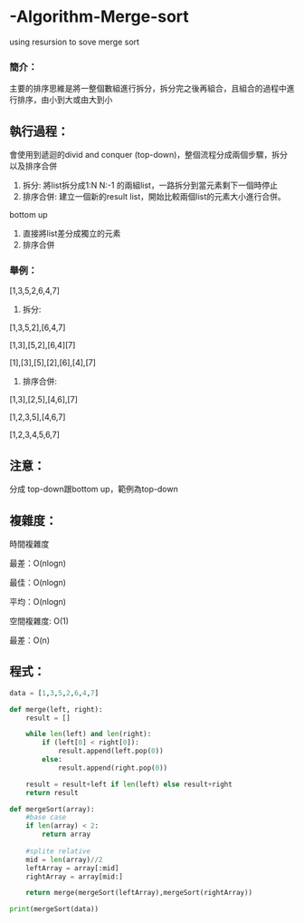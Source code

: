 # -Algorithm-Merge-sort
using resursion to sove merge sort

### 簡介：

主要的排序思維是將一整個數組進行拆分，拆分完之後再組合，且組合的過程中進行排序，由小到大或由大到小

## 執行過程：

會使用到遞迴的divid and conquer (top-down)，整個流程分成兩個步驟，拆分以及排序合併

1. 拆分: 將list拆分成1:N N:-1 的兩組list，一路拆分到當元素剩下一個時停止
2. 排序合併: 建立一個新的result list，開始比較兩個list的元素大小進行合併。

bottom up 

1. 直接將list差分成獨立的元素
2. 排序合併

### 舉例：

[1,3,5,2,6,4,7]

1. 拆分:

[1,3,5,2],[6,4,7]

[1,3],[5,2],[6,4][7]

[1],[3],[5],[2],[6],[4],[7]

1. 排序合併:

[1,3],[2,5],[4,6],[7]

[1,2,3,5],[4,6,7]

[1,2,3,4,5,6,7]

## 注意：

分成 top-down跟bottom up，範例為top-down

## 複雜度：

時間複雜度

最差：O(nlogn)

最佳：O(nlogn)

平均：O(nlogn)

空間複雜度: O(1)

最差：O(n)

## 程式：

```python
data = [1,3,5,2,6,4,7]

def merge(left, right):
    result = []

    while len(left) and len(right):
        if (left[0] < right[0]):
            result.append(left.pop(0))
        else:
            result.append(right.pop(0))

    result = result+left if len(left) else result+right
    return result

def mergeSort(array):
    #base case
    if len(array) < 2:
        return array
    
    #splite relative
    mid = len(array)//2
    leftArray = array[:mid]
    rightArray = array[mid:]

    return merge(mergeSort(leftArray),mergeSort(rightArray))

print(mergeSort(data))
```
